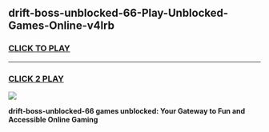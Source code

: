 
## drift-boss-unblocked-66-Play-Unblocked-Games-Online-v4lrb
<h3>
<a href="https://premium76.site?title=drift-boss-unblocked-66&ref=25A">CLICK TO PLAY</a></h3>
<hr>

<h3>
<a href="https://premium76.site?title=drift-boss-unblocked-66&ref=25A">CLICK 2 PLAY</a>
  
</h3>

<a href="https://premium76.site?title=drift-boss-unblocked-66&ref=25A"><img src="https://clearcache.store/games.png"></a>


**drift-boss-unblocked-66 games unblocked: Your Gateway to Fun and Accessible Online Gaming**
